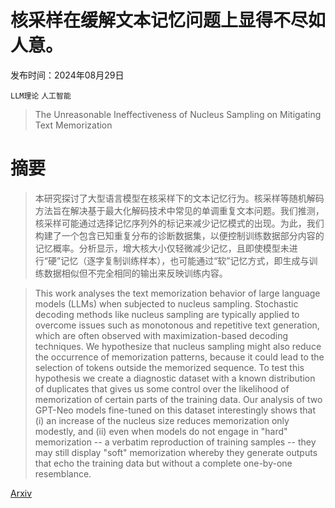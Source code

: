 # 核采样在缓解文本记忆问题上显得不尽如人意。

发布时间：2024年08月29日

`LLM理论` `人工智能`

> The Unreasonable Ineffectiveness of Nucleus Sampling on Mitigating Text Memorization

# 摘要

> 本研究探讨了大型语言模型在核采样下的文本记忆行为。核采样等随机解码方法旨在解决基于最大化解码技术中常见的单调重复文本问题。我们推测，核采样可能通过选择记忆序列外的标记来减少记忆模式的出现。为此，我们构建了一个包含已知重复分布的诊断数据集，以便控制训练数据部分内容的记忆概率。分析显示，增大核大小仅轻微减少记忆，且即使模型未进行“硬”记忆（逐字复制训练样本），也可能通过“软”记忆方式，即生成与训练数据相似但不完全相同的输出来反映训练内容。

> This work analyses the text memorization behavior of large language models (LLMs) when subjected to nucleus sampling. Stochastic decoding methods like nucleus sampling are typically applied to overcome issues such as monotonous and repetitive text generation, which are often observed with maximization-based decoding techniques. We hypothesize that nucleus sampling might also reduce the occurrence of memorization patterns, because it could lead to the selection of tokens outside the memorized sequence. To test this hypothesis we create a diagnostic dataset with a known distribution of duplicates that gives us some control over the likelihood of memorization of certain parts of the training data. Our analysis of two GPT-Neo models fine-tuned on this dataset interestingly shows that (i) an increase of the nucleus size reduces memorization only modestly, and (ii) even when models do not engage in "hard" memorization -- a verbatim reproduction of training samples -- they may still display "soft" memorization whereby they generate outputs that echo the training data but without a complete one-by-one resemblance.

[Arxiv](https://arxiv.org/abs/2408.16345)